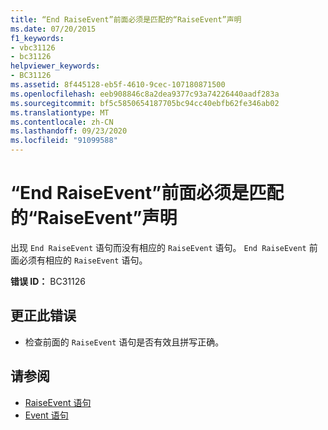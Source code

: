```yaml
---
title: “End RaiseEvent”前面必须是匹配的“RaiseEvent”声明
ms.date: 07/20/2015
f1_keywords:
- vbc31126
- bc31126
helpviewer_keywords:
- BC31126
ms.assetid: 8f445128-eb5f-4610-9cec-107180871500
ms.openlocfilehash: eeb908846c8a2dea9377c93a74226440aadf283a
ms.sourcegitcommit: bf5c5850654187705bc94cc40ebfb62fe346ab02
ms.translationtype: MT
ms.contentlocale: zh-CN
ms.lasthandoff: 09/23/2020
ms.locfileid: "91099588"
---
```

# <a name="end-raiseevent-must-be-preceded-by-a-matching-raiseevent-declaration"></a>“End RaiseEvent”前面必须是匹配的“RaiseEvent”声明

出现 `End RaiseEvent` 语句而没有相应的 `RaiseEvent` 语句。 `End RaiseEvent` 前面必须有相应的 `RaiseEvent` 语句。  
  
 **错误 ID：** BC31126  
  
## <a name="to-correct-this-error"></a>更正此错误  
  
- 检查前面的 `RaiseEvent` 语句是否有效且拼写正确。  
  
## <a name="see-also"></a>请参阅

- [RaiseEvent 语句](../language-reference/statements/raiseevent-statement.md)
- [Event 语句](../language-reference/statements/event-statement.md)
